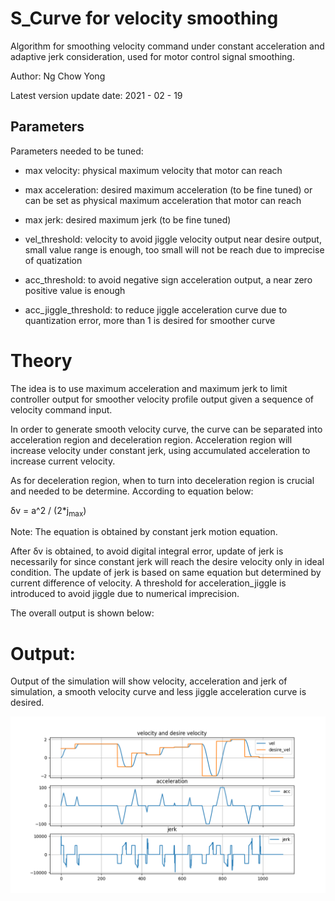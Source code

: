 # S_Curve for velocity smoothing

Algorithm for smoothing velocity command under constant acceleration and adaptive jerk consideration, used for motor control signal smoothing.

Author: Ng Chow Yong

Latest version update date: 2021 - 02 - 19

## Parameters
Parameters needed to be tuned:

- max velocity: physical maximum velocity that motor can reach

- max acceleration: desired maximum acceleration (to be fine tuned) or can be set as physical maximum acceleration that motor can reach

- max jerk: desired maximum jerk (to be fine tuned)

- vel_threshold: velocity to avoid jiggle velocity output near desire output, small value range is enough, too small will not be reach due to imprecise of quatization

- acc_threshold: to avoid negative sign acceleration output, a near zero positive value is enough

- acc_jiggle_threshold: to reduce jiggle acceleration curve due to quantization error, more than 1 is desired for smoother curve

# Theory

The idea is to use maximum acceleration and maximum jerk to limit controller output for smoother velocity profile output given a sequence of velocity command input.

In order to generate smooth velocity curve, the curve can be separated into acceleration region and deceleration region. Acceleration region will increase velocity under constant jerk, using accumulated acceleration to increase current velocity. 

As for deceleration region, when to turn into deceleration region is crucial and needed to be determine. According to equation below:

&delta;v = a^2 / (2*j<sub>max</sub>)

Note: The equation is obtained by constant jerk motion equation.

After &delta;v is obtained, to avoid digital integral error, update of jerk is necessarily for since constant jerk will reach the desire velocity only in ideal condition. The update of jerk is based on same equation but determined by current difference of velocity. A threshold for acceleration_jiggle is introduced to avoid jiggle due to numerical imprecision.

The overall output is shown below:

# Output:
Output of the simulation will show velocity, acceleration and jerk of simulation, a smooth velocity curve and less jiggle acceleration curve is desired.

![image](https://github.com/NgChowYong/S_Curve/blob/main/result.png)


